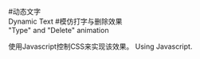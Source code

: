#动态文字<br>Dynamic Text
#模仿打字与删除效果<br>"Type" and "Delete" animation

使用Javascript控制CSS来实现该效果。
Using Javascript.
